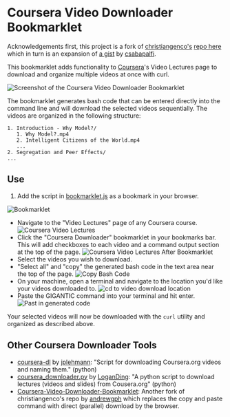 # Coursera Video Downloader Bookmarklet

Acknowledgements first, this project is a fork of [christiangenco's](https://github.com/christiangenco) [repo here](https://github.com/christiangenco/Coursera-Video-Downloader-Bookmarklet) which in turn is an expansion of [a gist](https://gist.github.com/1989008) by [csabapalfi](https://gist.github.com/csabapalfi).

This bookmarklet adds functionality to [Coursera](http://coursera.org)'s Video Lectures page to download and organize multiple videos at once with curl.

 ![Screenshot of the Coursera Video Downloader Bookmarklet](https://github.com/shivanker/Coursera-Video-Downloader-Bookmarklet/raw/master/screenshots/coursera_videos_after_bookmarklet.png)

The bookmarklet generates bash code that can be entered directly into the command line and will download the selected videos sequentially. The videos are organized in the following structure:

    1. Introduction - Why Model?/
       1. Why Model?.mp4
       2. Intelligent Citizens of the World.mp4
       ...
    2. Segregation and Peer Effects/
    ...

## Use

1. <a name="step2"></a>Add the script in [bookmarklet.js](https://raw.github.com/shivanker/Coursera-Video-Downloader-Bookmarklet/master/bookmarklet.js) as a bookmark in your browser.

  ![Bookmarklet](https://github.com/shivanker/Coursera-Video-Downloader-Bookmarklet/raw/master/screenshots/bookmarklet.png)
* Navigate to the "Video Lectures" page of any Coursera course.
  ![Coursera Video Lectures](https://github.com/shivanker/Coursera-Video-Downloader-Bookmarklet/raw/master/screenshots/coursera_videos_page.png)
* Click the "Coursera Downloader" bookmarklet in your bookmarks bar. This will add checkboxes to each video and a command output section at the top of the page.
  ![Coursera Video Lectures After Bookmarklet](https://github.com/shivanker/Coursera-Video-Downloader-Bookmarklet/raw/master/screenshots/coursera_videos_after_bookmarklet.png)
* <a name="select_all"></a> Select the videos you wish to download.
* "Select all" and "copy" the generated bash code in the text area near the top of the page.
  ![Copy Bash Code](https://github.com/shivanker/Coursera-Video-Downloader-Bookmarklet/raw/master/screenshots/copy_code.png)
* On your machine, open a terminal and navigate to the location you'd like your videos downloaded to.
  ![cd to video download location](https://github.com/shivanker/Coursera-Video-Downloader-Bookmarklet/raw/master/screenshots/cd_to_folder.png)
* Paste the GIGANTIC command into your terminal and hit enter.
  ![Past in generated code](https://github.com/shivanker/Coursera-Video-Downloader-Bookmarklet/raw/master/screenshots/terminal.png)

Your selected videos will now be downloaded with the `curl` utility and organized as described above.

## Other Coursera Downloader Tools

* [coursera-dl](https://github.com/jplehmann/coursera) by [jplehmann](https://github.com/jplehmann): "Script for downloading Coursera.org videos and naming them." (python)
* [coursera_downloader.py](https://github.com/LoganDing/Coursera.org-Downloader) by [LoganDing](https://github.com/LoganDing/): "A python script to download lectures (videos and slides) from Cousera.org" (python)
* [Coursera-Video-Downloader-Bookmarklet](https://github.com/andrewgph/Coursera-Video-Downloader-Bookmarklet): Another fork of christiangenco's repo by [andrewgph](https://github.com/andrewgph) which replaces the copy and paste command with direct (parallel) download by the browser.

